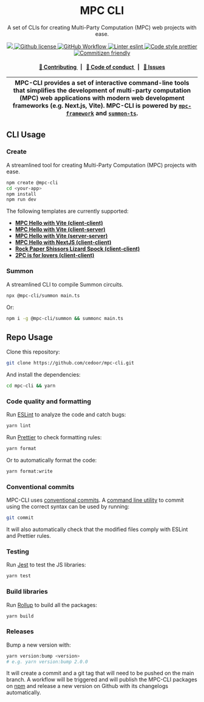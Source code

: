 <p align="center">
    <h1 align="center">
        MPC CLI
    </h1>
    <p align="center">A set of CLIs for creating Multi-Party Computation (MPC) web projects with ease.</p>
</p>

<p align="center">
    <a href="https://github.com/cedoor/mpc-cli" target="_blank">
        <img src="https://img.shields.io/badge/project-MPC_CLI-blue.svg?style=flat-square">
    </a>
    <a href="/LICENSE">
        <img alt="Github license" src="https://img.shields.io/github/license/cedoor/mpc-cli.svg?style=flat-square">
    </a>
    <a href="https://github.com/cedoor/mpc-cli/actions?query=workflow%3Amain">
        <img alt="GitHub Workflow" src="https://img.shields.io/github/actions/workflow/status/cedoor/mpc-cli/main.yml?branch=main&label=build&style=flat-square&logo=github">
    </a>
    <a href="https://eslint.org/">
        <img alt="Linter eslint" src="https://img.shields.io/badge/linter-eslint-8080f2?style=flat-square&logo=eslint">
    </a>
    <a href="https://prettier.io/">
        <img alt="Code style prettier" src="https://img.shields.io/badge/code%20style-prettier-f8bc45?style=flat-square&logo=prettier">
    </a>
    <a href="http://commitizen.github.io/cz-cli/">
        <img alt="Commitizen friendly" src="https://img.shields.io/badge/commitizen-friendly-586D76?style=flat-square">
    </a>
</p>

<div align="center">
    <h4>
        <a href="/CONTRIBUTING.md">
            👥 Contributing
        </a>
        <span>&nbsp;&nbsp;|&nbsp;&nbsp;</span>
        <a href="/CODE_OF_CONDUCT.md">
            🤝 Code of conduct
        </a>
        <span>&nbsp;&nbsp;|&nbsp;&nbsp;</span>
        <a href="https://github.com/cedoor/mpc-cli/contribute">
            🔎 Issues
        </a>
    </h4>
</div>

| MPC-CLI provides a set of interactive command-line tools that simplifies the development of multi-party computation (MPC) web applications with modern web development frameworks (e.g. Next.js, Vite). MPC-CLI is powered by [`mpc-framework`](https://github.com/voltrevo/mpc-framework) and [`summon-ts`](https://github.com/voltrevo/summon-ts). |
| ---------------------------------------------------------------------------------------------------------------------------------------------------------------------------------------------------------------------------------------------------------------------------------------------------------------------------------------------------- |

## CLI Usage

### Create

A streamlined tool for creating Multi-Party Computation (MPC) projects with ease.

```bash
npm create @mpc-cli
cd <your-app>
npm install
npm run dev
```

The following templates are currently supported:

- [**MPC Hello with Vite (client-client)**](https://github.com/voltrevo/mpc-hello/tree/main/client-client)
- [**MPC Hello with Vite (client-server)**](https://github.com/voltrevo/mpc-hello/tree/main/client-server)
- [**MPC Hello with Vite (server-server)**](https://github.com/voltrevo/mpc-hello/tree/main/server-server)
- [**MPC Hello with NextJS (client-client)**](https://github.com/voltrevo/mpc-hello/tree/main/next-js)
- [**Rock Paper Shissors Lizard Spock (client-client)**](https://github.com/voltrevo/mpc-lizard-spock)
- [**2PC is for lovers (client-client)**](https://github.com/voltrevo/2pc-is-for-lovers)

### Summon

A streamlined CLI to compile Summon circuits.

```bash
npx @mpc-cli/summon main.ts
```

Or:

```bash
npm i -g @mpc-cli/summon && summonc main.ts
```

## Repo Usage

Clone this repository:

```bash
git clone https://github.com/cedoor/mpc-cli.git
```

And install the dependencies:

```bash
cd mpc-cli && yarn
```

### Code quality and formatting

Run [ESLint](https://eslint.org/) to analyze the code and catch bugs:

```bash
yarn lint
```

Run [Prettier](https://prettier.io/) to check formatting rules:

```bash
yarn format
```

Or to automatically format the code:

```bash
yarn format:write
```

### Conventional commits

MPC-CLI uses [conventional commits](https://www.conventionalcommits.org/en/v1.0.0/). A [command line utility](https://github.com/commitizen/cz-cli) to commit using the correct syntax can be used by running:

```bash
git commit
```

It will also automatically check that the modified files comply with ESLint and Prettier rules.

### Testing

Run [Jest](https://jestjs.io/) to test the JS libraries:

```bash
yarn test
```

### Build libraries

Run [Rollup](https://www.rollupjs.org) to build all the packages:

```bash
yarn build
```

### Releases

Bump a new version with:

```bash
yarn version:bump <version>
# e.g. yarn version:bump 2.0.0
```

It will create a commit and a git tag that will need to be pushed on the main branch. A workflow will be triggered and will
publish the MPC-CLI packages on [npm](https://www.npmjs.com/) and release a new version on Github with its changelogs automatically.
